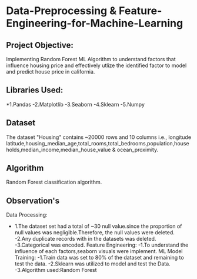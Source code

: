 # Data-Preprocessing & Feature-Engineering-for-Machine-Learning
## Project Objective:
Implementing Random Forest ML Algorithm to understand factors that influence housing price and effectively utlize the identified factor to model and predict house price in california. 
## Libraries Used:
*1.Pandas
-2.Matplotlib
-3.Seaborn
-4.Sklearn
-5.Numpy
## Dataset
The dataset "Housing" contains ~20000 rows and 10 columns i.e., longitude	latitude,housing_median_age,total_rooms,total_bedrooms,population,households,median_income,median_house_value &	ocean_proximity.

## Algorithm
Random Forest classification algorithm.

## Observation's
Data Processing:
 - 1.The dataset set had a total of ~30 null value.since the proportion of null values was negligible.Therefore, the null values were deleted.
  -2.Any duplicate records with in the datasets was deleted.
  -3.Categorical was encoded.
Feature Engineering:
  -1.To understand the influence of each factors,seaborn visuals were implement.
ML Model Training:
  -1.Train data was set to 80% of the dataset and remaining to test the data.
  -2.Sklearn was utilized to model and test the Data.
  -3.Algorithm used:Random Forest


